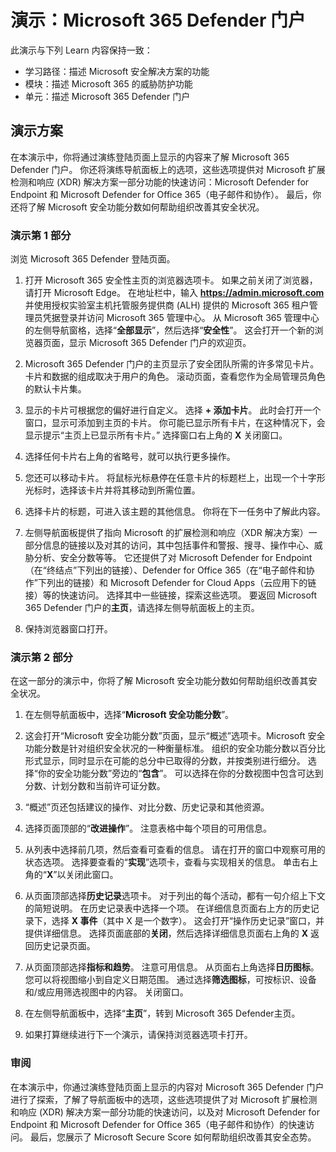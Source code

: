 <!---
---
Demo: Title: 'Microsoft 365 Defender 门户' Module: '学习路径：描述 Microsoft 安全解决方案的功能；模块 4：描述 Microsoft 365 的威胁防护功能；第 7 单元：描述 Microsoft 365 Defender 门户'
---
--->

# 演示：Microsoft 365 Defender 门户

此演示与下列 Learn 内容保持一致：

- 学习路径：描述 Microsoft 安全解决方案的功能
- 模块：描述 Microsoft 365 的威胁防护功能
- 单元：描述 Microsoft 365 Defender 门户

## 演示方案

在本演示中，你将通过演练登陆页面上显示的内容来了解 Microsoft 365 Defender 门户。 你还将演练导航面板上的选项，这些选项提供对 Microsoft 扩展检测和响应 (XDR) 解决方案一部分功能的快速访问：Microsoft Defender for Endpoint 和 Microsoft Defender for Office 365（电子邮件和协作）。  最后，你还将了解 Microsoft 安全功能分数如何帮助组织改善其安全状况。

### 演示第 1 部分

浏览 Microsoft 365 Defender 登陆页面。

1. 打开 Microsoft 365 安全性主页的浏览器选项卡。  如果之前关闭了浏览器，请打开 Microsoft Edge。 在地址栏中，输入 **https://admin.microsoft.com** 并使用授权实验室主机托管服务提供商 (ALH) 提供的 Microsoft 365 租户管理员凭据登录并访问 Microsoft 365 管理中心。 从 Microsoft 365 管理中心的左侧导航窗格，选择“**全部显示**”，然后选择“**安全性**”。  这会打开一个新的浏览器页面，显示 Microsoft 365 Defender 门户的欢迎页。  

1. Microsoft 365 Defender 门户的主页显示了安全团队所需的许多常见卡片。 卡片和数据的组成取决于用户的角色。 滚动页面，查看您作为全局管理员角色的默认卡片集。

1. 显示的卡片可根据您的偏好进行自定义。  选择 **+ 添加卡片**。 此时会打开一个窗口，显示可添加到主页的卡片。  你可能已显示所有卡片，在这种情况下，会显示提示“主页上已显示所有卡片。” 选择窗口右上角的 **X** 关闭窗口。

1. 选择任何卡片右上角的省略号，就可以执行更多操作。  

1. 您还可以移动卡片。 将鼠标光标悬停在任意卡片的标题栏上，出现一个十字形光标时，选择该卡片并将其移动到所需位置。

1. 选择卡片的标题，可进入该主题的其他信息。 你将在下一任务中了解此内容。

1. 左侧导航面板提供了指向 Microsoft 的扩展检测和响应（XDR 解决方案）一部分信息的链接以及对其的访问，其中包括事件和警报、搜寻、操作中心、威胁分析、安全分数等等。  它还提供了对 Microsoft Defender for Endpoint（在“终结点”下列出的链接）、Defender for Office 365（在“电子邮件和协作”下列出的链接）和 Microsoft Defender for Cloud Apps（云应用下的链接）等的快速访问。  选择其中一些链接，探索这些选项。   要返回 Microsoft 365 Defender 门户的**主页**，请选择左侧导航面板上的主页。

1. 保持浏览器窗口打开。

### 演示第 2 部分

在这一部分的演示中，你将了解 Microsoft 安全功能分数如何帮助组织改善其安全状况。

1. 在左侧导航面板中，选择“**Microsoft 安全功能分数**”。

1. 这会打开“Microsoft 安全功能分数”页面，显示“概述”选项卡。Microsoft 安全功能分数是针对组织安全状况的一种衡量标准。 组织的安全功能分数以百分比形式显示，同时显示在可能的总分中已取得的分数，并按类别进行细分。 选择“你的安全功能分数”旁边的“**包含**”。 可以选择在你的分数视图中包含可达到分数、计划分数和当前许可证分数。

1. “概述”页还包括建议的操作、对比分数、历史记录和其他资源。

1. 选择页面顶部的“**改进操作**”。  注意表格中每个项目的可用信息。  

1. 从列表中选择前几项，然后查看可查看的信息。 请在打开的窗口中观察可用的状态选项。 选择要查看的“**实现**”选项卡，查看与实现相关的信息。 单击右上角的“**X**”以关闭此窗口。

1. 从页面顶部选择**历史记录**选项卡。  对于列出的每个活动，都有一句介绍上下文的简短说明。  在历史记录表中选择一个项。  在详细信息页面右上方的历史记录下，选择 **X 事件**（其中 X 是一个数字）。  这会打开“操作历史记录”窗口，并提供详细信息。  选择页面底部的**关闭**，然后选择详细信息页面右上角的 **X** 返回历史记录页面。

1. 从页面顶部选择**指标和趋势**。  注意可用信息。  从页面右上角选择**日历图标**。  您可以将视图缩小到自定义日期范围。  通过选择**筛选图标**，可按标识、设备和/或应用筛选视图中的内容。  关闭窗口。

1. 在左侧导航面板中，选择“**主页**”，转到 Microsoft 365 Defender主页。

1. 如果打算继续进行下一个演示，请保持浏览器选项卡打开。

### 审阅

在本演示中，你通过演练登陆页面上显示的内容对 Microsoft 365 Defender 门户进行了探索，了解了导航面板中的选项，这些选项提供了对 Microsoft 扩展检测和响应 (XDR) 解决方案一部分功能的快速访问，以及对 Microsoft Defender for Endpoint 和 Microsoft Defender for Office 365（电子邮件和协作）的快速访问。  最后，您展示了 Microsoft Secure Score 如何帮助组织改善其安全态势。
